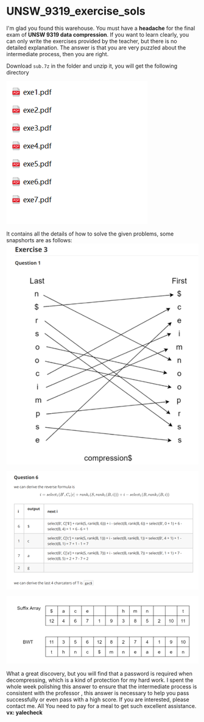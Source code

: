 # UNSW_9319_exercise_sols

I'm glad you found this warehouse. You must have a **headache** for the final exam of **UNSW 9319 data compression**. If you want to learn clearly, you can only write the exercises provided by the teacher, but there is no detailed explanation. The answer is that you are very puzzled about the intermediate process, then you are right.

Download `sub.7z` in the folder and unzip it, you will get the following directory

![](imgs/1.png)

It contains all the details of how to solve the given problems, some snapshorts are as follows:
![](imgs/2.png)



![](imgs/3.png)

![](imgs/4.png)

What a great discovery, but you will find that a password is required when decompressing, which is a kind of protection for my hard work. I spent the whole week polishing this answer to ensure that the intermediate process is consistent with the professor , this answer is necessary to help you pass successfully or even pass with a high score. If you are interested, please contact me. All You need to pay for a meal to get such excellent assistance.
**vx: yalecheck**